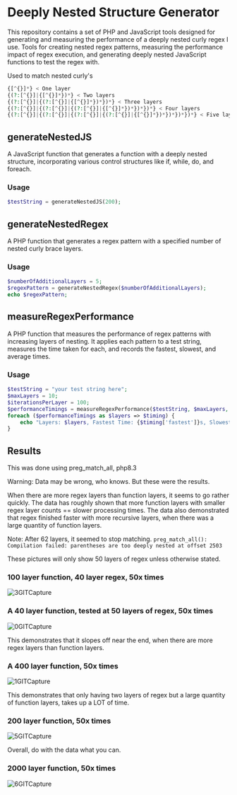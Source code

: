 # Deeply Nested Structure Generator

This repository contains a set of PHP and JavaScript tools designed for generating and measuring the performance of a deeply nested curly regex I use. Tools for creating nested regex patterns, measuring the performance impact of regex execution, and generating deeply nested JavaScript functions to test the regex with.

Used to match nested curly's
```php
{[^{}]*} < One layer
{(?:[^{}]|{[^{}]*})*} < Two layers
{(?:[^{}]|{(?:[^{}]|{[^{}]*})*})*} < Three layers
{(?:[^{}]|{(?:[^{}]|{(?:[^{}]|{[^{}]*})*})*})*} < Four layers
{(?:[^{}]|{(?:[^{}]|{(?:[^{}]|{(?:[^{}]|{[^{}]*})*})*})*})*} < Five layers
```

## generateNestedJS

A JavaScript function that generates a function with a deeply nested structure, incorporating various control structures like if, while, do, and foreach.

### Usage 
```php
$testString = generateNestedJS(200);
```

## generateNestedRegex

A PHP function that generates a regex pattern with a specified number of nested curly brace layers.

### Usage

```php
$numberOfAdditionalLayers = 5;
$regexPattern = generateNestedRegex($numberOfAdditionalLayers);
echo $regexPattern;
```

## measureRegexPerformance

A PHP function that measures the performance of regex patterns with increasing layers of nesting. It applies each pattern to a test string, measures the time taken for each, and records the fastest, slowest, and average times.

### Usage
```php
$testString = "your test string here";
$maxLayers = 10;
$iterationsPerLayer = 100;
$performanceTimings = measureRegexPerformance($testString, $maxLayers, $iterationsPerLayer);
foreach ($performanceTimings as $layers => $timing) {
    echo "Layers: $layers, Fastest Time: {$timing['fastest']}s, Slowest Time: {$timing['slowest']}s, Average Time: {$timing['average']}s\n";
}

```

## Results

This was done using preg_match_all, php8.3

Warning: Data may be wrong, who knows. But these were the results.

When there are more regex layers than function layers, it seems to go rather quickly.
The data has roughly shown that more function layers with smaller regex layer counts == slower processing times.
The data also demonstrated that regex finished faster with more recursive layers, when there was a large quantity of function layers.

Note: After 62 layers, it seemed to stop matching.
`preg_match_all(): Compilation failed: parentheses are too deeply nested at offset 2503`

These pictures will only show 50 layers of regex unless otherwise stated.

### 100 layer function, 40 layer regex, 50x times
![3GITCapture](https://github.com/dehlirious/regexFun/assets/25449483/00790b21-6db3-4dd1-a15c-845d19d5f664)


### A 40 layer function, tested at 50 layers of regex, 50x times
![0GITCapture](https://github.com/dehlirious/regexFun/assets/25449483/b2060ffd-d82c-4f72-860b-eb39769fd736)


This demonstrates that it slopes off near the end, when there are more regex layers than function layers.

### A 400 layer function, 50x times
![1GITCapture](https://github.com/dehlirious/regexFun/assets/25449483/54150cd3-1e6d-47ea-b042-a5a0c17814f4)


This demonstrates that only having two layers of regex but a large quantity of function layers, takes up a LOT of time.

### 200 layer function, 50x times
![5GITCapture](https://github.com/dehlirious/regexFun/assets/25449483/fcbb5d3e-f04f-4b25-a442-cfd3a9a2459c)

Overall, do with the data what you can. 

### 2000 layer function, 50x times
![6GITCapture](https://github.com/dehlirious/regexFun/assets/25449483/abbb31ed-37a7-4491-b2a6-cefa9889169f)
